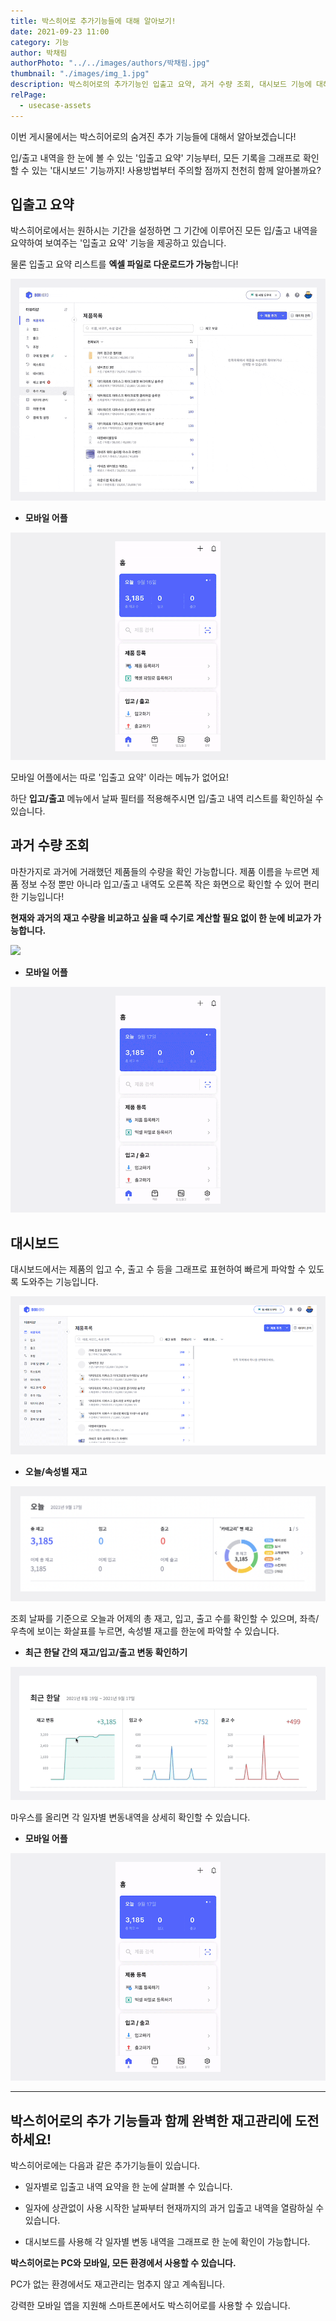 ```yaml
---
title: 박스히어로 추가기능들에 대해 알아보기! 
date: 2021-09-23 11:00
category: 기능
author: 박채림
authorPhoto: "../../images/authors/박채림.jpg"
thumbnail: "./images/img_1.jpg"
description: 박스히어로의 추가기능인 입출고 요약, 과거 수량 조회, 대시보드 기능에 대해 살펴봐요!
relPage:
  - usecase-assets
---
```


이번 게시물에서는 박스히어로의 숨겨진 추가 기능들에 대해서 알아보겠습니다!

입/출고 내역을 한 눈에 볼 수 있는 '입출고 요약' 기능부터, 모든 기록을 그래프로 확인할 수 있는 '대시보드' 기능까지! 사용방법부터 주의할 점까지 천천히 함께 알아볼까요?

## **입출고 요약**

박스히어로에서는 원하시는 기간을 설정하면 그 기간에 이루어진 모든 입/출고 내역을 요약하여 보여주는 '입출고 요약' 기능을 제공하고 있습니다.

물론 입출고 요약 리스트를 **엑셀 파일로 다운로드가 가능**합니다!

![](images/img_2.gif)



- **모바일 어플**

![](images/img_3.gif)

<tip-box>
모바일 어플에서는 따로 '입출고 요약' 이라는 메뉴가 없어요!
</tip-box>

하단 **입고/출고** 메뉴에서 날짜 필터를 적용해주시면 입/출고 내역 리스트를 확인하실 수 있습니다.

## **과거 수량 조회**

마찬가지로 과거에 거래했던 제품들의 수량을 확인 가능합니다. 제품 이름을 누르면 제품 정보 수정 뿐만 아니라 입고/출고 내역도 오른쪽 작은 화면으로 확인할 수 있어 편리한 기능입니다!

**현재와 과거의 재고 수량을 비교하고 싶을 때 수기로 계산할 필요 없이 한 눈에 비교가 가능합니다.**

![](images/img_4.gif)



- **모바일 어플**

![모바일 어플에서의 과거 수량 조회하기](images/img_5.gif)

## **대시보드**

대시보드에서는 제품의 입고 수, 출고 수 등을 그래프로 표현하여 빠르게 파악할 수 있도록 도와주는 기능입니다.

![](images/img_6.gif)



- **오늘/속성별 재고**

![](images/img_7.png)

조회 날짜를 기준으로 오늘과 어제의 총 재고, 입고, 출고 수를 확인할 수 있으며,  좌측/우측에 보이는 화살표를 누르면, 속성별 재고를 한눈에 파악할 수 있습니다.



- **최근 한달 간의 재고/입고/출고 변동 확인하기**

![](images/img_8.gif)

마우스를 올리면 각 일자별 변동내역을 상세히 확인할 수 있습니다.



- **모바일 어플**

![모바일 어플에서의 대시보드](images/img_9.gif)

<hr/>

## 박스히어로의 추가 기능들과 함께 완벽한 재고관리에 도전하세요!

박스히어로에는 다음과 같은 추가기능들이 있습니다.

- 일자별로 입출고 내역 요약을 한 눈에 살펴볼 수 있습니다.

- 일자에 상관없이 사용 시작한 날짜부터 현재까지의 과거 입출고 내역을 열람하실 수 있습니다.

- 대시보드를 사용해 각 일자별 변동 내역을 그래프로 한 눈에 확인이 가능합니다.

<tip-box>

**박스히어로는 PC와 모바일, 모든 환경에서 사용할 수 있습니다.**

PC가 없는 환경에서도 재고관리는 멈추지 않고 계속됩니다.

강력한 모바일 앱을 지원해 스마트폰에서도 박스히어로를 사용할 수 있습니다.

</tip-box>



